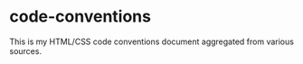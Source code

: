 code-conventions
================

This is my HTML/CSS code conventions document aggregated from various sources.
